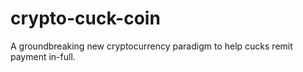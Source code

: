 # crypto-cuck-coin
A groundbreaking new cryptocurrency paradigm to help cucks remit payment in-full.
